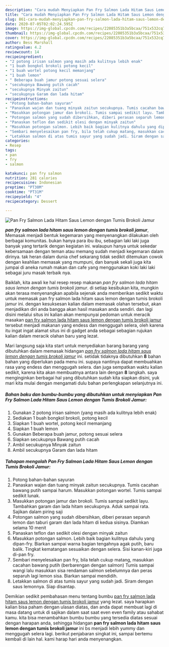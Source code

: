 ```yaml
---
description: "Cara mudah Menyiapkan Pan Fry Salmon Lada Hitam Saus Lemon dengan Tumis Brokoli Jamur, Bikin Ngiler"
title: "Cara mudah Menyiapkan Pan Fry Salmon Lada Hitam Saus Lemon dengan Tumis Brokoli Jamur, Bikin Ngiler"
slug: 861-cara-mudah-menyiapkan-pan-fry-salmon-lada-hitam-saus-lemon-dengan-tumis-brokoli-jamur-bikin-ngiler
date: 2020-07-05T02:02:24.595Z
image: https://img-global.cpcdn.com/recipes/22085351b3a5bcaa/751x532cq70/pan-fry-salmon-lada-hitam-saus-lemon-dengan-tumis-brokoli-jamur-foto-resep-utama.jpg
thumbnail: https://img-global.cpcdn.com/recipes/22085351b3a5bcaa/751x532cq70/pan-fry-salmon-lada-hitam-saus-lemon-dengan-tumis-brokoli-jamur-foto-resep-utama.jpg
cover: https://img-global.cpcdn.com/recipes/22085351b3a5bcaa/751x532cq70/pan-fry-salmon-lada-hitam-saus-lemon-dengan-tumis-brokoli-jamur-foto-resep-utama.jpg
author: Bess Marshall
ratingvalue: 4.2
reviewcount: 14
recipeingredient:
- "2 potong irisan salmon yang masih ada kulitnya lebih enak"
- "1 buah bongkol brokoli potong kecil"
- "1 buah wortel potong kecil memanjang"
- "1 buah lemon"
- " Beberapa buah jamur potong sesuai selera"
- "secukupnya Bawang putih cacah"
- "secukupnya Minyak zaitun"
- "secukupnya Garam dan lada hitam"
recipeinstructions:
- "Potong bahan-bahan sayuran"
- "Panaskan wajan dan tuang minyak zaitun secukupnya. Tumis cacahan bawang putih sampai harum. Masukkan potongan wortel. Tumis sampai sedikit lunak."
- "Masukkan potongan jamur dan brokoli. Tumis sampai sedikit layu. Tambahkan garam dan lada hitam secukupnya. Aduk sampai rata. Sajikan dalam piring saji"
- "Potongan salmon yang sudah dibersihkan, diberi perasan separuh lemon dan taburi garam dan lada hitam di kedua sisinya. Diamkan selama 10 menit"
- "Panaskan teflon dan sedikit olesi dengan minyak zaitun"
- "Masukkan potongan salmon. Lebih baik bagian kulitnya dahulu yang dipan-fry. Biarkan sampai warna bagian tengahnya agak putih, baru balik. Tingkat kematangan sesuaikan dengan selera. Sisi kanan-kiri juga di-pan fry."
- "Sembari menyelesaikan pan fry, bila telah cukup matang, masukkan cacahan bawang putih (berbarengan dengan salmon) Tumis sampai wangi lalu masukkan sisa rendaman salmon sebelumnya dan peras separuh lagi lemon sisa. Biarkan sampai mendidih."
- "Letakkan salmon di atas tumis sayur yang sudah jadi. Siram dengan saus lemonnya. Siap disantap."
categories:
- Resep
tags:
- pan
- fry
- salmon

katakunci: pan fry salmon 
nutrition: 281 calories
recipecuisine: Indonesian
preptime: "PT30M"
cooktime: "PT31M"
recipeyield: "4"
recipecategory: Dessert

---
```



![Pan Fry Salmon Lada Hitam Saus Lemon dengan Tumis Brokoli Jamur](https://img-global.cpcdn.com/recipes/22085351b3a5bcaa/751x532cq70/pan-fry-salmon-lada-hitam-saus-lemon-dengan-tumis-brokoli-jamur-foto-resep-utama.jpg)

<b><i>pan fry salmon lada hitam saus lemon dengan tumis brokoli jamur</i></b>, Memasak menjadi bentuk kegemaran yang menyenangkan dilakukan oleh berbagai komunitas. bukan hanya para ibu ibu, sebagian laki laki juga banyak yang tertarik dengan kegiatan ini. walaupun hanya untuk sekedar kebersamaan dengan teman atau memang sudah menjadi kegemaran dalam dirinya. tak heran dalam dunia chef sekarang tidak sedikit ditemukan cowok dengan keahlian memasak yang mumpuni, dan banyak sekali juga kita jumpai di aneka rumah makan dan cafe yang menggunakan koki laki laki sebagai juru masak terbaik nya.

Baiklah, kita awali ke hal resep resep makanan <i>pan fry salmon lada hitam saus lemon dengan tumis brokoli jamur</i>. di setiap kesibukan kita, mungkin akan terasa menyenangkan apabila sejenak anda memberikan sedikit waktu untuk memasak pan fry salmon lada hitam saus lemon dengan tumis brokoli jamur ini. dengan kesuksesan kalian dalam memasak olahan tersebut, akan menjadikan diri anda bangga akan hasil masakan anda sendiri. dan lagi disini melalui situs ini kalian akan mempunyai pedoman untuk meracik masakan <u>pan fry salmon lada hitam saus lemon dengan tumis brokoli jamur</u> tersebut menjadi makanan yang endess dan menggugah selera, oleh karena itu ingat ingat alamat situs ini di gadget anda sebagai sebagian rujukan kalian dalam meracik olahan baru yang lezat.




Mari langsung saja kita start untuk menyediakan barang barang yang dibutuhkan dalam memasak hidangan <u><i>pan fry salmon lada hitam saus lemon dengan tumis brokoli jamur</i></u> ini. setidak tidaknya dibutuhkan <b>8</b> bahan bahan yang diperlukan pada menu ini. supaya nantinya dapat membuahkan rasa yang endess dan menggugah selera. dan juga sempatkan waktu kalian sedikit, karena kita akan membuatnya antara lain dengan <b>8</b> langkah. saya menginginkan berbagai hal yang dibutuhkan sudah kita siapkan disini, yuk mari kita mulai dengan mengamati dulu bahan perlengkapan selanjutnya ini.

<!--inarticleads1-->

##### Bahan baku dan bumbu-bumbu yang dibutuhkan untuk menyiapkan Pan Fry Salmon Lada Hitam Saus Lemon dengan Tumis Brokoli Jamur:

1. Gunakan 2 potong irisan salmon (yang masih ada kulitnya lebih enak)
1. Sediakan 1 buah bongkol brokoli, potong kecil
1. Siapkan 1 buah wortel, potong kecil memanjang
1. Siapkan 1 buah lemon
1. Gunakan  Beberapa buah jamur, potong sesuai selera
1. Siapkan secukupnya Bawang putih cacah
1. Ambil secukupnya Minyak zaitun
1. Ambil secukupnya Garam dan lada hitam




<!--inarticleads2-->

##### Tahapan mengolah Pan Fry Salmon Lada Hitam Saus Lemon dengan Tumis Brokoli Jamur:

1. Potong bahan-bahan sayuran
1. Panaskan wajan dan tuang minyak zaitun secukupnya. Tumis cacahan bawang putih sampai harum. Masukkan potongan wortel. Tumis sampai sedikit lunak.
1. Masukkan potongan jamur dan brokoli. Tumis sampai sedikit layu. Tambahkan garam dan lada hitam secukupnya. Aduk sampai rata. Sajikan dalam piring saji
1. Potongan salmon yang sudah dibersihkan, diberi perasan separuh lemon dan taburi garam dan lada hitam di kedua sisinya. Diamkan selama 10 menit
1. Panaskan teflon dan sedikit olesi dengan minyak zaitun
1. Masukkan potongan salmon. Lebih baik bagian kulitnya dahulu yang dipan-fry. Biarkan sampai warna bagian tengahnya agak putih, baru balik. Tingkat kematangan sesuaikan dengan selera. Sisi kanan-kiri juga di-pan fry.
1. Sembari menyelesaikan pan fry, bila telah cukup matang, masukkan cacahan bawang putih (berbarengan dengan salmon) Tumis sampai wangi lalu masukkan sisa rendaman salmon sebelumnya dan peras separuh lagi lemon sisa. Biarkan sampai mendidih.
1. Letakkan salmon di atas tumis sayur yang sudah jadi. Siram dengan saus lemonnya. Siap disantap.




Demikian sedikit pembahasan menu tentang bumbu <u>pan fry salmon lada hitam saus lemon dengan tumis brokoli jamur</u> yang lezat. saya harapkan kalian bisa paham dengan ulasan diatas, dan anda dapat membuat lagi di masa datang untuk di sajikan dalam saat saat even even family atau sahabat kamu. kita bisa menambahkan bumbu bumbu yang tersedia diatas sesuai dengan harapan anda, sehingga hidangan <b>pan fry salmon lada hitam saus lemon dengan tumis brokoli jamur</b> ini bs menjadi lebih yummy dan menggugah selera lagi. berikut penjabaran singkat ini, sampai bertemu kembali di lain hal. kami harap hari anda menyenangkan.
